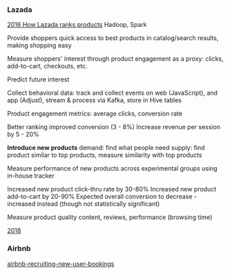 ### Lazada
[2016 How Lazada ranks products](https://eugeneyan.com/2016/12/09/shared-about-my-work-in-lazada-at-strata-hadoop-singapore-2016)
Hadoop, Spark

Provide shoppers quick access to best products in catalog/search results, making shopping easy

Measure shoppers' interest through product engagement as a proxy: clicks, add-to-cart, checkouts, etc.

Predict future interest

Collect behavioral data: track and collect events on web (JavaScript), and app (Adjust), stream & process via Kafka, store in Hive tables

Product engagement metrics: average clicks, conversion rate

Better ranking improved conversion (3 - 8%)
Increase revenue per session by 5 - 20%

**Introduce new products**
demand: find what people need
supply: find product similar to top products, measure similarity with top products

Measure performance of new products across experimental groups using in-house tracker

Increased new product click-thru rate by 30-80%
Increased new product add-to-cart by 20-90%
Expected overall conversion to decrease - increased instead (though not statistically significant)

Measure product quality
content, reviews, performance (browsing time)

[2018](https://www.slideshare.net/eugeneyan/data-science-challenges-and-impact-at-lazada-big-data-and-analytics-innovation-summit-singapore-2018)


### Airbnb 

[airbnb-recruiting-new-user-bookings](https://www.kaggle.com/c/airbnb-recruiting-new-user-bookings)
